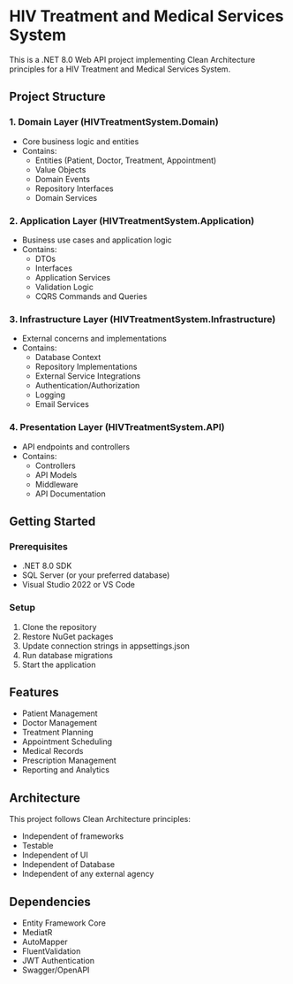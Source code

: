 # HIV Treatment and Medical Services System

This is a .NET 8.0 Web API project implementing Clean Architecture principles for a HIV Treatment and Medical Services System.

## Project Structure

### 1. Domain Layer (HIVTreatmentSystem.Domain)
- Core business logic and entities
- Contains:
  - Entities (Patient, Doctor, Treatment, Appointment)
  - Value Objects
  - Domain Events
  - Repository Interfaces
  - Domain Services

### 2. Application Layer (HIVTreatmentSystem.Application)
- Business use cases and application logic
- Contains:
  - DTOs
  - Interfaces
  - Application Services
  - Validation Logic
  - CQRS Commands and Queries

### 3. Infrastructure Layer (HIVTreatmentSystem.Infrastructure)
- External concerns and implementations
- Contains:
  - Database Context
  - Repository Implementations
  - External Service Integrations
  - Authentication/Authorization
  - Logging
  - Email Services

### 4. Presentation Layer (HIVTreatmentSystem.API)
- API endpoints and controllers
- Contains:
  - Controllers
  - API Models
  - Middleware
  - API Documentation

## Getting Started

### Prerequisites
- .NET 8.0 SDK
- SQL Server (or your preferred database)
- Visual Studio 2022 or VS Code

### Setup
1. Clone the repository
2. Restore NuGet packages
3. Update connection strings in appsettings.json
4. Run database migrations
5. Start the application

## Features
- Patient Management
- Doctor Management
- Treatment Planning
- Appointment Scheduling
- Medical Records
- Prescription Management
- Reporting and Analytics

## Architecture
This project follows Clean Architecture principles:
- Independent of frameworks
- Testable
- Independent of UI
- Independent of Database
- Independent of any external agency

## Dependencies
- Entity Framework Core
- MediatR
- AutoMapper
- FluentValidation
- JWT Authentication
- Swagger/OpenAPI
